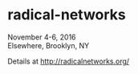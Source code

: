 # radical-networks

November 4-6, 2016  
Elsewhere, Brooklyn, NY

Details at http://radicalnetworks.org/
